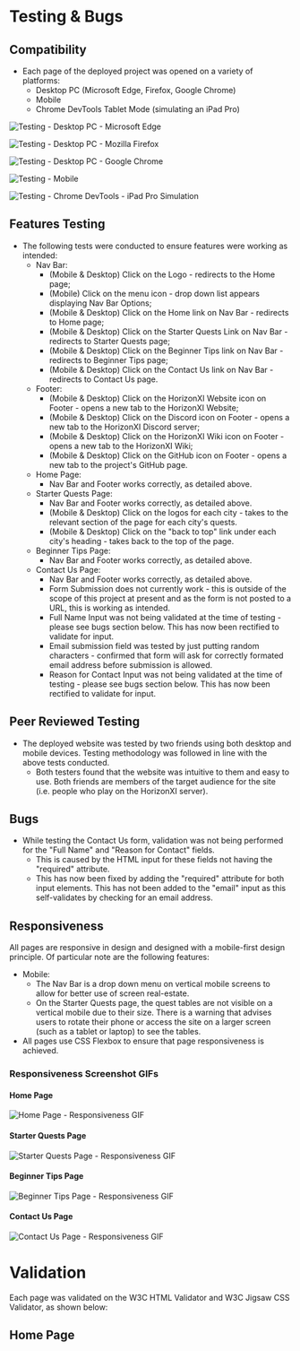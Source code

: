 # Testing & Bugs
## Compatibility
- Each page of the deployed project was opened on a variety of platforms:
    - Desktop PC (Microsoft Edge, Firefox, Google Chrome)
    - Mobile
    - Chrome DevTools Tablet Mode (simulating an iPad Pro)

![Testing - Desktop PC - Microsoft Edge](/assets/documentation/testing%20images/testing-homepage-edge.png)

![Testing - Desktop PC - Mozilla Firefox](/assets/documentation/testing%20images/testing-homepage-firefox.png)

![Testing - Desktop PC - Google Chrome](/assets/documentation/testing%20images/testing-homepage-chrome.png)

![Testing - Mobile](/assets/documentation/testing%20images/testing-homepage-mobile.png)

![Testing - Chrome DevTools - iPad Pro Simulation](/assets/documentation/testing%20images/testing-devtools-ipad.png)

## Features Testing
- The following tests were conducted to ensure features were working as intended:
    - Nav Bar:
        - (Mobile & Desktop) Click on the Logo - redirects to the Home page;
        - (Mobile) Click on the menu icon - drop down list appears displaying Nav Bar Options;
        - (Mobile & Desktop) Click on the Home link on Nav Bar - redirects to Home page;
        - (Mobile & Desktop) Click on the Starter Quests Link on Nav Bar - redirects to Starter Quests page;
        - (Mobile & Desktop) Click on the Beginner Tips link on Nav Bar - redirects to Beginner Tips page;
        - (Mobile & Desktop) Click on the Contact Us link on Nav Bar - redirects to Contact Us page.
    - Footer:
        - (Mobile & Desktop) Click on the HorizonXI Website icon on Footer - opens a new tab to the HorizonXI Website;
        - (Mobile & Desktop) Click on the Discord icon on Footer - opens a new tab to the HorizonXI Discord server;
        - (Mobile & Desktop) Click on the HorizonXI Wiki icon on Footer - opens a new tab to the HorizonXI Wiki;
        - (Mobile & Desktop) Click on the GitHub icon on Footer - opens a new tab to the project's GitHub page.
    - Home Page:
        - Nav Bar and Footer works correctly, as detailed above.
    - Starter Quests Page:
        - Nav Bar and Footer works correctly, as detailed above.
        - (Mobile & Desktop) Click on the logos for each city - takes to the relevant section of the page for each city's quests.
        - (Mobile & Desktop) Click on the "back to top" link under each city's heading - takes back to the top of the page.
    - Beginner Tips Page:
        - Nav Bar and Footer works correctly, as detailed above.
    - Contact Us Page:
        - Nav Bar and Footer works correctly, as detailed above.
        - Form Submission does not currently work - this is outside of the scope of this project at present and as the form is not posted to a URL, this is working as intended.
        - Full Name Input was not being validated at the time of testing - please see bugs section below. This has now been rectified to validate for input.
        - Email submission field was tested by just putting random characters - confirmed that form will ask for correctly formated email address before submission is allowed.
        - Reason for Contact Input was not being validated at the time of testing - please see bugs section below. This has now been rectified to validate for input.

## Peer Reviewed Testing
- The deployed website was tested by two friends using both desktop and mobile devices. Testing methodology was followed in line with the above tests conducted.
    - Both testers found that the website was intuitive to them and easy to use. Both friends are members of the target audience for the site (i.e. people who play on the HorizonXI server).

## Bugs
- While testing the Contact Us form, validation was not being performed for the "Full Name" and "Reason for Contact" fields. 
    - This is caused by the HTML input for these fields not having the "required" attribute.
    - This has now been fixed by adding the "required" attribute for both input elements. This has not been added to the "email" input as this self-validates by checking for an email address.

## Responsiveness
All pages are responsive in design and designed with a mobile-first design principle. Of particular note are the following features:
- Mobile:
    - The Nav Bar is a drop down menu on vertical mobile screens to allow for better use of screen real-estate.
    - On the Starter Quests page, the quest tables are not visible on a vertical mobile due to their size. There is a warning that advises users to rotate their phone or access the site on a larger screen (such as a tablet or laptop) to see the tables.
- All pages use CSS Flexbox to ensure that page responsiveness is achieved.

### Responsiveness Screenshot GIFs

#### Home Page
![Home Page - Responsiveness GIF](/assets/documentation/testing%20images/testing-home-page-responsiveness.gif)

#### Starter Quests Page
![Starter Quests Page - Responsiveness GIF](/assets/documentation/testing%20images/testing-starter-page-responsiveness.gif)

#### Beginner Tips Page
![Beginner Tips Page - Responsiveness GIF](/assets/documentation/testing%20images/testing-beginner-tips-page-responsiveness.gif)

#### Contact Us Page
![Contact Us Page - Responsiveness GIF](/assets/documentation/testing%20images/testing-contact-us-page-responsiveness.gif)

# Validation
Each page was validated on the W3C HTML Validator and W3C Jigsaw CSS Validator, as shown below:

## Home Page

